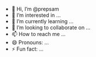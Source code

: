 - 👋 Hi, I’m @prepsam
- 👀 I’m interested in ...
- 🌱 I’m currently learning ...
- 💞️ I’m looking to collaborate on ...
- 📫 How to reach me ...
- 😄 Pronouns: ...
- ⚡ Fun fact: ...

<!---
prepsam/prepsam is a ✨ special ✨ repository because its `README.md` (this file) appears on your GitHub profile.
You can click the Preview link to take a look at your changes.
--->
